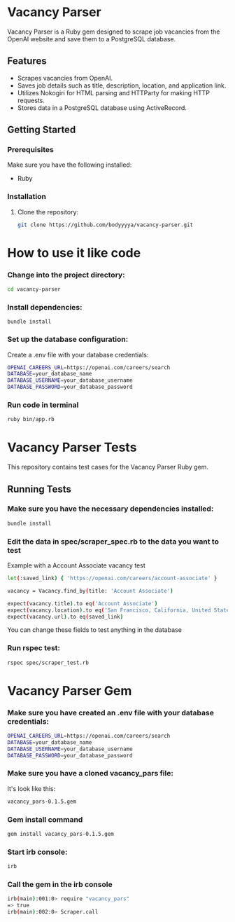 # Vacancy Parser

Vacancy Parser is a Ruby gem designed to scrape job vacancies from the OpenAI website and save them to a PostgreSQL database.

## Features

- Scrapes vacancies from OpenAI.
- Saves job details such as title, description, location, and application link.
- Utilizes Nokogiri for HTML parsing and HTTParty for making HTTP requests.
- Stores data in a PostgreSQL database using ActiveRecord.

## Getting Started

### Prerequisites

Make sure you have the following installed:

- Ruby

### Installation

1. Clone the repository:

   ```bash
   git clone https://github.com/bodyyyya/vacancy-parser.git

# How to use it like code
### Change into the project directory:
  ```bash
cd vacancy-parser
```
### Install dependencies:
```
bundle install
```
### Set up the database configuration:

Create a .env file with your database credentials:
```bash
OPENAI_CAREERS_URL=https://openai.com/careers/search
DATABASE=your_database_name
DATABASE_USERNAME=your_database_username
DATABASE_PASSWORD=your_database_password
```
### Run code in terminal
```bash
ruby bin/app.rb
```
# Vacancy Parser Tests

This repository contains test cases for the Vacancy Parser Ruby gem.

## Running Tests

### Make sure you have the necessary dependencies installed:

```bash
bundle install
```
### Edit the data in spec/scraper_spec.rb to the data you want to test
Example with a Account Associate vacancy test
```bash
let(:saved_link) { 'https://openai.com/careers/account-associate' }

vacancy = Vacancy.find_by(title: 'Account Associate')

expect(vacancy.title).to eq('Account Associate')
expect(vacancy.location).to eq('San Francisco, California, United States — Go To Market')
expect(vacancy.url).to eq(saved_link)
```
You can change these fields to test anything in the database

### Run rspec test:
```bash
rspec spec/scraper_test.rb
```

# Vacancy Parser Gem

### Make sure you have created an .env file with your database credentials:
```bash
OPENAI_CAREERS_URL=https://openai.com/careers/search
DATABASE=your_database_name
DATABASE_USERNAME=your_database_username
DATABASE_PASSWORD=your_database_password
```
### Make sure you have a cloned vacancy_pars file:
It's look like this:
```bash
vacancy_pars-0.1.5.gem
```

### Gem install command
```bash
gem install vacancy_pars-0.1.5.gem
```

### Start irb console:
```bash
irb
```
### Call the gem in the irb console
```bash
irb(main):001:0> require "vacancy_pars"
=> true
irb(main):002:0> Scraper.call
```
